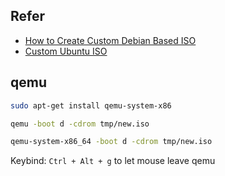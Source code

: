 

## Refer

* [How to Create Custom Debian Based ISO](https://dev.to/vaiolabs_io/how-to-create-custom-debian-based-iso-4g37)
* [Custom Ubuntu ISO](http://amitmason.blogspot.com/2011/04/ubuntu.html)


## qemu

``` sh
sudo apt-get install qemu-system-x86
```

``` sh
qemu -boot d -cdrom tmp/new.iso
```

``` sh
qemu-system-x86_64 -boot d -cdrom tmp/new.iso
```

Keybind: `Ctrl + Alt + g` to let mouse leave qemu
